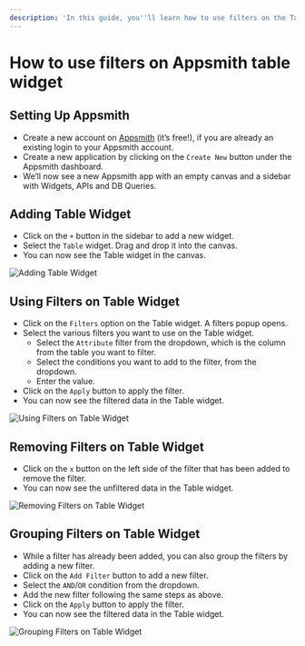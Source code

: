 ```yaml
---
description: 'In this guide, you''ll learn how to use filters on the Table widget.'
---
```


# How to use filters on Appsmith table widget

## Setting Up Appsmith

* Create a new account on [Appsmith](https://www.appsmith.com) \(it’s free!\), if you are already an existing login to your Appsmith account.
* Create a new application by clicking on the `Create New` button under the Appsmith dashboard.
* We’ll now see a new Appsmith app with an empty canvas and a sidebar with Widgets, APIs and DB Queries.

## Adding Table Widget

* Click on the `+` button in the sidebar to add a new widget.
* Select the `Table` widget. Drag and drop it into the canvas.
* You can now see the Table widget in the canvas.

![Adding Table Widget](https://github.com/appsmithorg/appsmith-docs/tree/45547587350220282f97e1646bcd40df635b706b/.gitbook/assets/table-filters-guide/adding-table-widget.gif)

## Using Filters on Table Widget

* Click on the `Filters` option on the Table widget. A filters popup opens.
* Select the various filters you want to use on the Table widget.
  * Select the `Attribute` filter from the dropdown, which is the column from the table you want to filter.
  * Select the conditions you want to add to the filter, from the dropdown.
  * Enter the value.
* Click on the `Apply` button to apply the filter.
* You can now see the filtered data in the Table widget.

![Using Filters on Table Widget](https://github.com/appsmithorg/appsmith-docs/tree/45547587350220282f97e1646bcd40df635b706b/.gitbook/assets/table-filters-guide/using-filters-on-table-widget.gif)

## Removing Filters on Table Widget

* Click on the `x` button on the left side of the filter that has been added to remove the filter.
* You can now see the unfiltered data in the Table widget.

![Removing Filters on Table Widget](https://github.com/appsmithorg/appsmith-docs/tree/45547587350220282f97e1646bcd40df635b706b/.gitbook/assets/table-filters-guide/removing-filters-on-table-widget.gif)

## Grouping Filters on Table Widget

* While a filter has already been added, you can also group the filters by adding a new filter.
* Click on the `Add Filter` button to add a new filter.
* Select the `AND`/`OR` condition from the dropdown.
* Add the new filter following the same steps as above.
* Click on the `Apply` button to apply the filter.
* You can now see the filtered data in the Table widget.

![Grouping Filters on Table Widget](https://github.com/appsmithorg/appsmith-docs/tree/45547587350220282f97e1646bcd40df635b706b/.gitbook/assets/table-filters-guide/grouping-filters-on-table-widget.gif)

